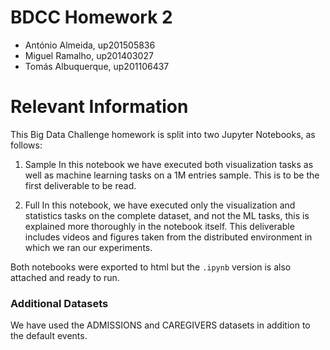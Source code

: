 # BDCC Homework 2

* António Almeida, up201505836
* Miguel Ramalho,  up201403027
* Tomás Albuquerque, up201106437

# Relevant Information
This Big Data Challenge homework is split into two Jupyter Notebooks, as follows:

1. Sample
In this notebook we have executed both visualization tasks as well as machine learning tasks on a 1M entries sample. This is to be the first deliverable to be read. 

1. Full
In this notebook, we have executed only the visualization and statistics tasks on the complete dataset, and not the ML tasks, this is explained more thoroughly in the notebook itself. This deliverable includes videos and figures taken from the distributed environment in which we ran our experiments.


Both notebooks were exported to html but the `.ipynb` version is also attached and ready to run. 

### Additional Datasets
We have used the ADMISSIONS and CAREGIVERS datasets in addition to the default events. 